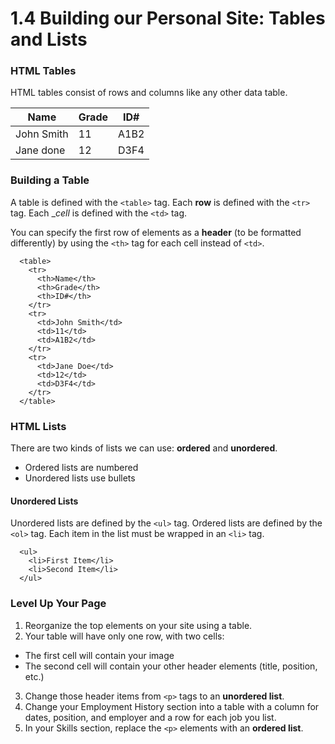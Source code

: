# 1.4 Building our Personal Site: Tables and Lists

### HTML Tables

HTML tables consist of rows and columns like any other data table.

| Name       | Grade   | ID#     |
| ---------- | ------- | ------- |
| John Smith | 11      | A1B2    |
| Jane done  | 12      | D3F4    |


### Building a Table

A table is defined with the `<table>` tag. Each __row__ is defined with the `<tr>` tag. Each __cell_ is defined with the `<td>` tag.

You can specify the first row of elements as a __header__ (to be formatted differently) by using the `<th>` tag for each cell instead of `<td>`.

```
  <table>
    <tr>
      <th>Name</th>
      <th>Grade</th>
      <th>ID#</th>
    </tr>
    <tr>
      <td>John Smith</td>
      <td>11</td>
      <td>A1B2</td>
    </tr>
    <tr>
      <td>Jane Doe</td>
      <td>12</td>
      <td>D3F4</td>
    </tr>
  </table>
```

### HTML Lists

There are two kinds of lists we can use: __ordered__ and __unordered__.

* Ordered lists are numbered
* Unordered lists use bullets

#### Unordered Lists

Unordered lists are defined by the `<ul>` tag. Ordered lists are defined by the `<ol>` tag. Each item in the list must be wrapped in an `<li>` tag.

```
  <ul>
    <li>First Item</li>
    <li>Second Item</li>
  </ul>
```
### Level Up Your Page

1. Reorganize the top elements on your site using a table.
2. Your table will have only one row, with two cells:
  * The first cell will contain your image
  * The second cell will contain your other header elements (title, position, etc.)
3. Change those header items from `<p>` tags to an __unordered list__.
4. Change your Employment History section into a table with a column for dates, position, and employer and a row for each job you list.
5. In your Skills section, replace the `<p>` elements with an __ordered list__.
